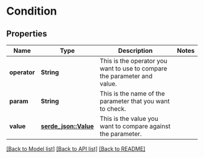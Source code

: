 # Condition

## Properties

Name | Type | Description | Notes
------------ | ------------- | ------------- | -------------
**operator** | **String** | This is the operator you want to use to compare the parameter and value. | 
**param** | **String** | This is the name of the parameter that you want to check. | 
**value** | [**serde_json::Value**](.md) | This is the value you want to compare against the parameter. | 

[[Back to Model list]](../README.md#documentation-for-models) [[Back to API list]](../README.md#documentation-for-api-endpoints) [[Back to README]](../README.md)


